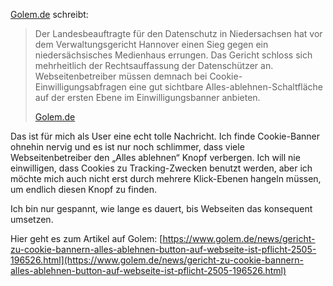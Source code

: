 [Golem.de](https://www.golem.de/news/gericht-zu-cookie-bannern-alles-ablehnen-button-auf-webseite-ist-pflicht-2505-196526.html) schreibt:

> Der Landesbeauftragte für den Datenschutz in Niedersachsen hat vor dem Verwaltungsgericht Hannover einen Sieg gegen ein niedersächsisches Medienhaus errungen. Das Gericht schloss sich mehrheitlich der Rechtsauffassung der Datenschützer an. Webseitenbetreiber müssen demnach bei Cookie-Einwilligungsabfragen eine gut sichtbare Alles-ablehnen-Schaltfläche auf der ersten Ebene im Einwilligungsbanner anbieten.
> 
> [Golem.de](https://www.golem.de/news/gericht-zu-cookie-bannern-alles-ablehnen-button-auf-webseite-ist-pflicht-2505-196526.html)

Das ist für mich als User eine echt tolle Nachricht. Ich finde Cookie-Banner ohnehin nervig und es ist nur noch schlimmer, dass viele Webseitenbetreiber den „Alles ablehnen“ Knopf verbergen. Ich will nie einwilligen, dass Cookies zu Tracking-Zwecken benutzt werden, aber ich möchte mich auch nicht erst durch mehrere Klick-Ebenen hangeln müssen, um endlich diesen Knopf zu finden.

Ich bin nur gespannt, wie lange es dauert, bis Webseiten das konsequent umsetzen.

Hier geht es zum Artikel auf Golem: [https://www.golem.de/news/gericht-zu-cookie-bannern-alles-ablehnen-button-auf-webseite-ist-pflicht-2505-196526.html](https://www.golem.de/news/gericht-zu-cookie-bannern-alles-ablehnen-button-auf-webseite-ist-pflicht-2505-196526.html)